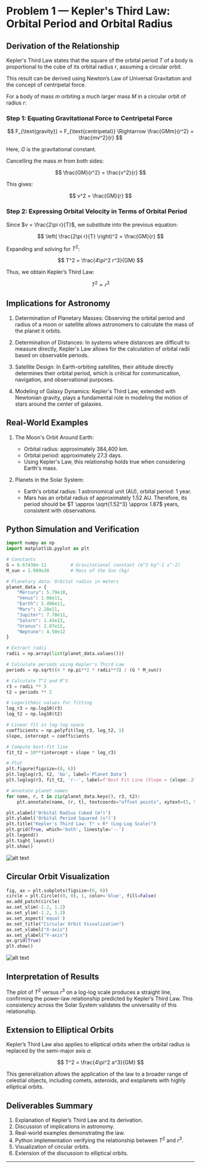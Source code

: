 # Problem 1 — Kepler's Third Law: Orbital Period and Orbital Radius

## Derivation of the Relationship

Kepler's Third Law states that the square of the orbital period $T$ of a body is proportional to the cube of its orbital radius $r$, assuming a circular orbit.

This result can be derived using Newton’s Law of Universal Gravitation and the concept of centripetal force.

For a body of mass $m$ orbiting a much larger mass $M$ in a circular orbit of radius $r$:

### Step 1: Equating Gravitational Force to Centripetal Force

$$
 F_{\text{gravity}} = F_{\text{centripetal}} \Rightarrow \frac{GMm}{r^2} = \frac{mv^2}{r}
$$

Here, $G$ is the gravitational constant.

Cancelling the mass $m$ from both sides:

$$
 \frac{GM}{r^2} = \frac{v^2}{r}
$$

This gives:

$$
 v^2 = \frac{GM}{r}
$$

### Step 2: Expressing Orbital Velocity in Terms of Orbital Period

Since $v = \frac{2\pi r}{T}$, we substitute into the previous equation:

$$
 \left( \frac{2\pi r}{T} \right)^2 = \frac{GM}{r}
$$

Expanding and solving for $T^2$:

$$
 T^2 = \frac{4\pi^2 r^3}{GM}
$$

Thus, we obtain Kepler’s Third Law:

$$
 T^2 \propto r^3
$$

## Implications for Astronomy

1. Determination of Planetary Masses: Observing the orbital period and radius of a moon or satellite allows astronomers to calculate the mass of the planet it orbits.

2. Determination of Distances: In systems where distances are difficult to measure directly, Kepler's Law allows for the calculation of orbital radii based on observable periods.

3. Satellite Design: In Earth-orbiting satellites, their altitude directly determines their orbital period, which is critical for communication, navigation, and observational purposes.

4. Modeling of Galaxy Dynamics: Kepler's Third Law, extended with Newtonian gravity, plays a fundamental role in modeling the motion of stars around the center of galaxies.

## Real-World Examples

1. The Moon's Orbit Around Earth:

   - Orbital radius: approximately 384,400 km.
   - Orbital period: approximately 27.3 days.
   - Using Kepler's Law, this relationship holds true when considering Earth's mass.


2. Planets in the Solar System:

   - Earth's orbital radius: 1 astronomical unit (AU), orbital period: 1 year.
   - Mars has an orbital radius of approximately 1.52 AU. Therefore, its period should be $T \approx \sqrt{1.52^3} \approx 1.87$ years, consistent with observations.

## Python Simulation and Verification

```python
import numpy as np
import matplotlib.pyplot as plt

# Constants
G = 6.67430e-11         # Gravitational constant (m^3 kg^-1 s^-2)
M_sun = 1.989e30        # Mass of the Sun (kg)

# Planetary data: Orbital radius in meters
planet_data = {
    "Mercury": 5.79e10,
    "Venus": 1.08e11,
    "Earth": 1.496e11,
    "Mars": 2.28e11,
    "Jupiter": 7.78e11,
    "Saturn": 1.43e12,
    "Uranus": 2.87e12,
    "Neptune": 4.50e12
}

# Extract radii
radii = np.array(list(planet_data.values()))

# Calculate periods using Kepler's Third Law
periods = np.sqrt((4 * np.pi**2 * radii**3) / (G * M_sun))

# Calculate T^2 and R^3
r3 = radii ** 3
t2 = periods ** 2

# Logarithmic values for fitting
log_r3 = np.log10(r3)
log_t2 = np.log10(t2)

# Linear fit in log-log space
coefficients = np.polyfit(log_r3, log_t2, 1)
slope, intercept = coefficients

# Compute best-fit line
fit_t2 = 10**(intercept + slope * log_r3)

# Plot
plt.figure(figsize=(8, 6))
plt.loglog(r3, t2, 'bo', label='Planet Data')
plt.loglog(r3, fit_t2, 'r--', label=f'Best Fit Line (Slope = {slope:.2f})')

# Annotate planet names
for name, r, t in zip(planet_data.keys(), r3, t2):
    plt.annotate(name, (r, t), textcoords="offset points", xytext=(5, 5), ha='left')

plt.xlabel('Orbital Radius Cubed (m³)')
plt.ylabel('Orbital Period Squared (s²)')
plt.title("Kepler's Third Law: T² ∝ R³ (Log-Log Scale)")
plt.grid(True, which='both', linestyle='--')
plt.legend()
plt.tight_layout()
plt.show()

```
![alt text](image-4.png)

## Circular Orbit Visualization

```python
fig, ax = plt.subplots(figsize=(6, 6))
circle = plt.Circle((0, 0), 1, color='blue', fill=False)
ax.add_patch(circle)
ax.set_xlim(-1.2, 1.2)
ax.set_ylim(-1.2, 1.2)
ax.set_aspect('equal')
ax.set_title("Circular Orbit Visualization")
ax.set_xlabel("X-axis")
ax.set_ylabel("Y-axis")
ax.grid(True)
plt.show()
```
![alt text](image-5.png)

## Interpretation of Results

The plot of $T^2$ versus $r^3$ on a log-log scale produces a straight line, confirming the power-law relationship predicted by Kepler’s Third Law. This consistency across the Solar System validates the universality of this relationship.

## Extension to Elliptical Orbits

Kepler’s Third Law also applies to elliptical orbits when the orbital radius is replaced by the semi-major axis $a$:

$$
 T^2 = \frac{4\pi^2 a^3}{GM}
$$

This generalization allows the application of the law to a broader range of celestial objects, including comets, asteroids, and exoplanets with highly elliptical orbits.

## Deliverables Summary

1. Explanation of Kepler’s Third Law and its derivation.
2. Discussion of implications in astronomy.
3. Real-world examples demonstrating the law.
4. Python implementation verifying the relationship between $T^2$ and $r^3$.
5. Visualization of circular orbits.
6. Extension of the discussion to elliptical orbits.

---
